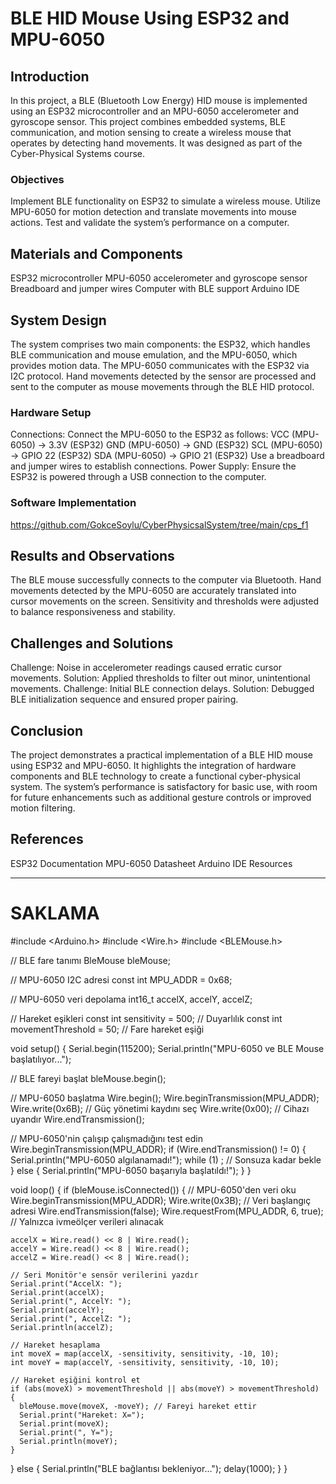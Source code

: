 # BLE HID Mouse Using ESP32 and MPU-6050 



## Introduction 

In this project, a BLE (Bluetooth Low Energy) HID mouse is implemented using an ESP32 microcontroller and an MPU-6050 accelerometer and gyroscope sensor. This project combines embedded systems, BLE communication, and motion sensing to create a wireless mouse that operates by detecting hand movements. It was designed as part of the Cyber-Physical Systems course. 

### Objectives 

Implement BLE functionality on ESP32 to simulate a wireless mouse. 
Utilize MPU-6050 for motion detection and translate movements into mouse actions. 
Test and validate the system’s performance on a computer. 
## Materials and Components 

ESP32 microcontroller 
MPU-6050 accelerometer and gyroscope sensor 
Breadboard and jumper wires 
Computer with BLE support 
Arduino IDE 
## System Design 

The system comprises two main components: the ESP32, which handles BLE communication and mouse emulation, and the MPU-6050, which provides motion data. The MPU-6050 communicates with the ESP32 via I2C protocol. Hand movements detected by the sensor are processed and sent to the computer as mouse movements through the BLE HID protocol. 

### Hardware Setup 

Connections: 
Connect the MPU-6050 to the ESP32 as follows: 
VCC (MPU-6050) → 3.3V (ESP32) 
GND (MPU-6050) → GND (ESP32) 
SCL (MPU-6050) → GPIO 22 (ESP32) 
SDA (MPU-6050) → GPIO 21 (ESP32) 
Use a breadboard and jumper wires to establish connections. 
Power Supply: 
Ensure the ESP32 is powered through a USB connection to the computer. 
### Software Implementation 
 https://github.com/GokceSoylu/CyberPhysicsalSystem/tree/main/cps_f1 

## Results and Observations 

The BLE mouse successfully connects to the computer via Bluetooth. 
Hand movements detected by the MPU-6050 are accurately translated into cursor movements on the screen. 
Sensitivity and thresholds were adjusted to balance responsiveness and stability. 
## Challenges and Solutions 

Challenge: Noise in accelerometer readings caused erratic cursor movements. 
Solution: Applied thresholds to filter out minor, unintentional movements. 
Challenge: Initial BLE connection delays. 
Solution: Debugged BLE initialization sequence and ensured proper pairing. 
## Conclusion 

The project demonstrates a practical implementation of a BLE HID mouse using ESP32 and MPU-6050. It highlights the integration of hardware components and BLE technology to create a functional cyber-physical system. The system’s performance is satisfactory for basic use, with room for future enhancements such as additional gesture controls or improved motion filtering. 

## References 

ESP32 Documentation 
MPU-6050 Datasheet 
Arduino IDE Resources 
 

 







----------
# SAKLAMA
#include <Arduino.h>
#include <Wire.h>
#include <BLEMouse.h>

// BLE fare tanımı
BleMouse bleMouse;

// MPU-6050 I2C adresi
const int MPU_ADDR = 0x68;

// MPU-6050 veri depolama
int16_t accelX, accelY, accelZ;

// Hareket eşikleri
const int sensitivity = 500;      // Duyarlılık
const int movementThreshold = 50; // Fare hareket eşiği

void setup()
{
  Serial.begin(115200);
  Serial.println("MPU-6050 ve BLE Mouse başlatılıyor...");

  // BLE fareyi başlat
  bleMouse.begin();

  // MPU-6050 başlatma
  Wire.begin();
  Wire.beginTransmission(MPU_ADDR);
  Wire.write(0x6B); // Güç yönetimi kaydını seç
  Wire.write(0x00); // Cihazı uyandır
  Wire.endTransmission();

  // MPU-6050'nin çalışıp çalışmadığını test edin
  Wire.beginTransmission(MPU_ADDR);
  if (Wire.endTransmission() != 0)
  {
    Serial.println("MPU-6050 algılanamadı!");
    while (1)
      ; // Sonsuza kadar bekle
  }
  else
  {
    Serial.println("MPU-6050 başarıyla başlatıldı!");
  }
}

void loop()
{
  if (bleMouse.isConnected())
  {
    // MPU-6050'den veri oku
    Wire.beginTransmission(MPU_ADDR);
    Wire.write(0x3B); // Veri başlangıç adresi
    Wire.endTransmission(false);
    Wire.requestFrom(MPU_ADDR, 6, true); // Yalnızca ivmeölçer verileri alınacak

    accelX = Wire.read() << 8 | Wire.read();
    accelY = Wire.read() << 8 | Wire.read();
    accelZ = Wire.read() << 8 | Wire.read();

    // Seri Monitör'e sensör verilerini yazdır
    Serial.print("AccelX: ");
    Serial.print(accelX);
    Serial.print(", AccelY: ");
    Serial.print(accelY);
    Serial.print(", AccelZ: ");
    Serial.println(accelZ);

    // Hareket hesaplama
    int moveX = map(accelX, -sensitivity, sensitivity, -10, 10);
    int moveY = map(accelY, -sensitivity, sensitivity, -10, 10);

    // Hareket eşiğini kontrol et
    if (abs(moveX) > movementThreshold || abs(moveY) > movementThreshold)
    {
      bleMouse.move(moveX, -moveY); // Fareyi hareket ettir
      Serial.print("Hareket: X=");
      Serial.print(moveX);
      Serial.print(", Y=");
      Serial.println(moveY);
    }
  }
  else
  {
    Serial.println("BLE bağlantısı bekleniyor...");
    delay(1000);
  }
}

